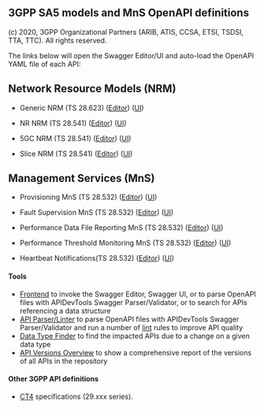 ## 3GPP SA5 models and MnS OpenAPI definitions

(c) 2020, 3GPP Organizational Partners (ARIB, ATIS, CCSA, ETSI, TSDSI, TTA, TTC). All rights reserved.


The links below will open the Swagger Editor/UI and auto-load the OpenAPI YAML file of each API:

<!-- APIs -->
## Network Resource Models (NRM)

* Generic NRM (TS 28.623)
([Editor](https://forge.etsi.org/swagger/tools/loader.html?repo=3GPP/SA5/data-models&branch=Anatoly_YAMLs_from_specs_approved_at_SA87&yaml=OpenAPI/genericNrm.yaml))
([UI](https://forge.etsi.org/swagger/tools/loader.html?3GPP/SA5/data-models&branch=Anatoly_YAMLs_from_specs_approved_at_SA87&action=ui&yaml=OpenAPI/genericNrm.yaml))

* NR NRM (TS 28.541)
([Editor](https://forge.etsi.org/swagger/tools/loader.html?3GPP/SA5/data-models&branch=Anatoly_YAMLs_from_specs_approved_at_SA87&yaml=OpenAPI/nrNrm.yaml))
([UI](https://forge.etsi.org/swagger/tools/loader.html?3GPP/SA5/data-models&branch=Anatoly_YAMLs_from_specs_approved_at_SA87&action=ui&yaml=OpenAPI/nrNrm.yaml))

* 5GC NRM (TS 28.541)
([Editor](https://forge.etsi.org/swagger/tools/loader.html?3GPP/SA5/data-models&branch=Anatoly_YAMLs_from_specs_approved_at_SA87&yaml=OpenAPI/5gcNrm.yaml))
([UI](https://forge.etsi.org/swagger/tools/loader.html?3GPP/SA5/data-models&branch=Anatoly_YAMLs_from_specs_approved_at_SA87&action=ui&yaml=OpenAPI/5gcNrm.yaml))

* Slice NRM (TS 28.541)
([Editor](https://forge.etsi.org/swagger/tools/loader.html?3GPP/SA5/data-models&branch=Anatoly_YAMLs_from_specs_approved_at_SA87&yaml=OpenAPI/sliceNrm.yaml))
([UI](https://forge.etsi.org/swagger/tools/loader.html?3GPP/SA5/data-models&branch=Anatoly_YAMLs_from_specs_approved_at_SA87&action=ui&yaml=OpenAPI/sliceNrm.yaml))

## Management Services (MnS)

* Provisioning MnS (TS 28.532)
([Editor](https://forge.etsi.org/swagger/tools/loader.html?3GPP/SA5/data-models&branch=Anatoly_YAMLs_from_specs_approved_at_SA87&yaml=OpenAPI/provMnS.yaml))
([UI](https://forge.etsi.org/swagger/tools/loader.html?3GPP/SA5/data-models&branch=Anatoly_YAMLs_from_specs_approved_at_SA87&action=ui&yaml=OpenAPI/provMnS.yaml))

* Fault Supervision MnS (TS 28.532)
([Editor](https://forge.etsi.org/swagger/tools/loader.html?3GPP/SA5/data-models&branch=Anatoly_YAMLs_from_specs_approved_at_SA87&yaml=OpenAPI/faultMnS.yaml))
([UI](https://forge.etsi.org/swagger/tools/loader.html?3GPP/SA5/data-models&branch=Anatoly_YAMLs_from_specs_approved_at_SA87&action=ui&yaml=OpenAPI/faultMnS.yaml))

* Performance Data File Reporting MnS (TS 28.532)
([Editor](https://forge.etsi.org/swagger/tools/loader.html?3GPP/SA5/data-models&branch=Anatoly_YAMLs_from_specs_approved_at_SA87&yaml=OpenAPI/PerDataFileReportMnS.yaml))
([UI](https://forge.etsi.org/swagger/tools/loader.html?3GPP/SA5/data-models&branch=Anatoly_YAMLs_from_specs_approved_at_SA87&action=ui&yaml=OpenAPI/PerDataFileReportMnS.yaml))

* Performance Threshold Monitoring MnS (TS 28.532)
([Editor](https://forge.etsi.org/swagger/tools/loader.html?3GPP/SA5/data-models&branch=Anatoly_YAMLs_from_specs_approved_at_SA87&yaml=OpenAPI/PerThresMonMnS.yaml))
([UI](https://forge.etsi.org/swagger/tools/loader.html?3GPP/SA5/data-models&branch=Anatoly_YAMLs_from_specs_approved_at_SA87&action=ui&yaml=OpenAPI/PerThresMonMnS.yaml))

* Heartbeat Notifications(TS 28.532)
([Editor](https://forge.etsi.org/swagger/tools/loader.html?3GPP/SA5/data-models&branch=Anatoly_YAMLs_from_specs_approved_at_SA87&yaml=OpenAPI/heartbeatNtf.yaml))
([UI](https://forge.etsi.org/swagger/tools/loader.html?3GPP/SA5/data-models&branch=Anatoly_YAMLs_from_specs_approved_at_SA87&action=ui&yaml=OpenAPI/heartbeatNtf.yaml))



#### Tools
* <a href="https://forge.etsi.org/swagger/tools/GitlabOpenAPIFrontend.htm" target="_blank">Frontend</a> to invoke the Swagger Editor, Swagger UI, or to parse OpenAPI files with APIDevTools Swagger Parser/Validator, or to search for APIs referencing a data structure
* <a href="https://forge.etsi.org/swagger/tools/parser.html" target="_blank">API Parser/Linter</a> to parse OpenAPI files with APIDevTools Swagger Parser/Validator and run a number of <a href="https://en.wikipedia.org/wiki/Lint_(software)" target="_blank">lint</a> rules to improve API quality
* <a href="https://forge.etsi.org/swagger/tools/types.html" target="_blank">Data Type Finder</a> to find the impacted APIs due to a change on a given data type
* <a href="https://forge.etsi.org/swagger/tools/versions.html" target="_blank">API Versions Overview</a> to show a comprehensive report of the versions of all APIs in the repository

#### Other 3GPP API definitions
* <a href="https://forge.etsi.org/rep/3GPP/5G_APIs">CT4</a> specifications (29.xxx series).

